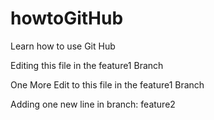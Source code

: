 # howtoGitHub
Learn how to use Git Hub

Editing this file in the feature1 Branch

One More Edit to this file in the feature1 Branch

Adding one new line in branch: feature2
